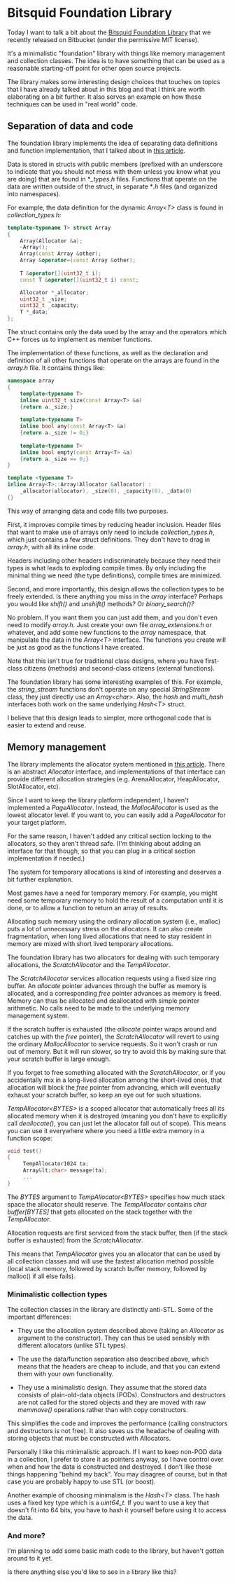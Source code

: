 # Bitsquid Foundation Library

Today I want to talk a bit about the [Bitsquid Foundation Library](https://bitbucket.org/bitsquid/foundation/overview) that we recently released on Bitbucket (under the permissive MIT license).

It's a minimalistic "foundation" library with things like memory management and collection classes. The idea is to have something that can be used as a reasonable starting-off point for other open source projects.

The library makes some interesting design choices that touches on topics that I have already talked about in this blog and that I think are worth elaborating on a bit further. It also serves an example on how these techniques can be used in "real world" code.

## Separation of data and code

The foundation library implements the idea of separating data definitions and function implementation, that I talked about in [this article](http://www.altdevblogaday.com/2012/09/03/a-new-way-of-organizing-header-files/).

Data is stored in structs with public members (prefixed with an underscore to indicate that you should not mess with them unless you know what you are doing) that are found in **_types.h* files. Functions that operate on the data are written outside of the struct, in separate **.h* files (and organized into namespaces).

For example, the data definition for the dynamic *Array&lt;T>* class is found in *collection_types.h:*

```cpp
template<typename T> struct Array
{
    Array(Allocator &a);
    ~Array();
    Array(const Array &other);
    Array &operator=(const Array &other);
    
    T &operator[](uint32_t i);
    const T &operator[](uint32_t i) const;

    Allocator *_allocator;
    uint32_t _size;
    uint32_t _capacity;
    T *_data;
};
```

The struct contains only the data used by the array and the operators which C++ forces us to implement as member functions. 

The implementation of these functions, as well as the declaration and definition of all other functions that operate on the arrays are found in the *array.h* file. It contains things like:

```cpp
namespace array
{
    template<typename T>
    inline uint32_t size(const Array<T> &a)
    {return a._size;}
    
    template<typename T>
    inline bool any(const Array<T> &a)
    {return a._size != 0;}
    
    template<typename T>
    inline bool empty(const Array<T> &a)
    {return a._size == 0;}
}

template <typename T>
inline Array<T>::Array(Allocator &allocator) :
    _allocator(allocator), _size(0), _capacity(0), _data(0)
{}
```

This way of arranging data and code fills two purposes.

First, it improves compile times by reducing header inclusion. Header files that want to make use of arrays only need to include *collection_types.h*, which just contains a few struct definitions. They don't have to drag in *array.h*, with all its inline code.

Headers including other headers indiscriminately because they need their types is what leads to exploding compile times. By only including the minimal thing we need (the type definitions), compile times are minimized.

Second, and more importantly, this design allows the collection types to be freely extended. Is there anything you miss in the *array* interface? Perhaps you would like *shift()* and *unshift()* methods? Or *binary_search()?*

No problem. If you want them you can just add them, and you don't even need to modify *array.h*. Just create your own file *array_extensions.h* or whatever, and add some new functions to the *array* namespace, that manipulate the data in the *Array&lt;T>* interface. The functions you create will be just as good as the functions I have created.

Note that this isn't true for traditional class designs, where you have first-class citizens (methods) and second-class citizens (external functions).

The foundation library has some interesting examples of this. For example, the *string_stream* functions don't operate on any special *StringStream* class, they just directly use an *Array&lt;char>*. Also, the *hash* and *multi_hash* interfaces both work on the same underlying *Hash&lt;T>* struct.

I believe that this design leads to simpler, more orthogonal code that is easier to extend and reuse.

## Memory management

The library implements the allocator system mentioned in [this article](http://bitsquid.blogspot.se/2010/09/custom-memory-allocation-in-c.html). There is an abstract *Allocator* interface, and implementations of that interface can provide different allocation strategies (e.g. ArenaAllocator, HeapAllocator, SlotAllocator, etc). 

Since I want to keep the library platform independent, I haven't implemented a *PageAllocator*. Instead, the *MallocAllocator* is used as the lowest allocator level. If you want to, you can easily add a *PageAllocator* for your target platform.

For the same reason, I haven't added any critical section locking to the allocators, so they aren't thread safe. (I'm thinking about adding an interface for that though, so that you can plug in a critical section implementation if needed.)

The system for temporary allocations is kind of interesting and deserves a bit further explanation.

Most games have a need for temporary memory. For example, you might need some temporary memory to hold the result of a computation until it is done, or to allow a function to return an array of results.

Allocating such memory using the ordinary allocation system (i.e., malloc) puts a lot of unnecessary stress on the allocators. It can also create fragmentation, when long lived allocations that need to stay resident in memory are mixed with short lived temporary allocations.

The foundation library has two allocators for dealing with such temporary allocations, the *ScratchAllocator* and the *TempAllocator*.

The *ScratchAllocator* services allocation requests using a fixed size ring buffer. An *allocate* pointer advances through the buffer as memory is allocated, and a corresponding *free* pointer advances as memory is freed. Memory can thus be allocated and deallocated with simple pointer arithmetic. No calls need to be made to the underlying memory management system.

If the scratch buffer is exhausted (the *allocate* pointer wraps around and catches up with the *free* pointer), the *ScratchAllocator* will revert to using the ordinary *MallocAllocator* to service requests. So it won't crash or run out of memory. But it will run slower, so try to avoid this by making sure that your scratch buffer is large enough.

If you forget to free something allocated with the *ScratchAllocator*, or if you accidentally mix in a long-lived allocation among the short-lived ones, that allocation will block the *free* pointer from advancing, which will eventually exhaust your scratch buffer, so keep an eye out for such situations.

*TempAllocator&lt;BYTES>* is a scoped allocator that automatically frees all its allocated memory when it is destroyed (meaning you don't have to explicitly call *deallocate()*, you can just let the allocator fall out of scope). This means you can use it everywhere where you need a little extra memory in a function scope:

```cpp
void test()
{
     TempAllocator1024 ta;
     Array&lt;char> message(ta);
     ...
}
```

The *BYTES* argument to *TempAllocator&lt;BYTES>* specifies how much stack space the allocator should reserve. The *TempAllocator* contains *char buffer[BYTES]* that gets allocated on the stack together with the *TempAllocator*.

Allocation requests are first serviced from the stack buffer, then (if the stack buffer is exhausted) from the *ScratchAllocator*.

This means that *TempAllocator* gives you an allocator that can be used by all collection classes and will use the fastest allocation method possible (local stack memory, followed by scratch buffer memory, followed by malloc() if all else fails).

### Minimalistic collection types

The collection classes in the library are distinctly anti-STL. Some of the important differences:

* They use the allocation system described above (taking an *Allocator* as argument to the constructor). They can thus be used sensibly with different allocators (unlike STL types).

* The use the data/function separation also described above, which means that the headers are cheap to include, and that you can extend them with your own functionality.

* They use a minimalistic design. They assume that the stored data consists of plain-old-data objects (PODs). Constructors and destructors are not called for the stored objects and they are moved with raw *memmove()* operations rather than with copy constructors.

This simplifies the code and improves the performance (calling constructors and destructors is not free). It also saves us the headache of dealing with storing objects that must be constructed with Allocators.

Personally I like this minimalistic approach. If I want to keep non-POD data in a collection, I prefer to store it as pointers anyway, so I have control over when and how the data is constructed and destroyed. I don't like those things happening "behind my back". You may disagree of course, but in that case you are probably happy to use STL (or boost).

Another example of choosing minimalism is the *Hash&lt;T>* class. The hash uses a fixed key type which is a *uint64_t*. If you want to use a key that doesn't fit into 64 bits, you have to hash it yourself before using it to access the data.

### And more?

I'm planning to add some basic math code to the library, but haven't gotten around to it yet.

Is there anything else you'd like to see in a library like this?
